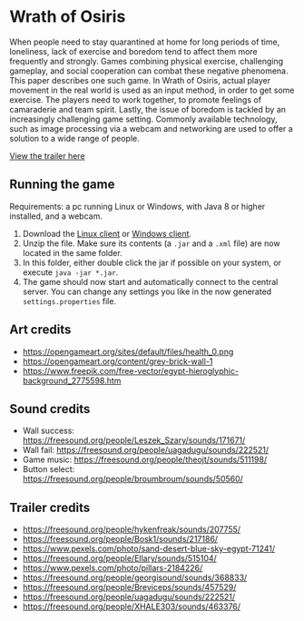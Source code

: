 # Wrath of Osiris
When people need to stay quarantined at home for long periods of time, loneliness, lack of exercise and boredom tend to affect them more frequently and strongly. Games combining physical exercise, challenging gameplay, and social cooperation can combat these negative phenomena. This paper describes one such game. In Wrath of Osiris, actual player movement in the real world is used as an input method, in order to get some exercise. The players need to work together, to promote feelings of camaraderie and team spirit. Lastly, the issue of boredom is tackled by an increasingly challenging game setting. Commonly available technology, such as image processing via a webcam and networking are used to offer a solution to a wide range of people.

[View the trailer here](https://www.youtube.com/watch?v=0rAwWG25UU0)

## Running the game
Requirements: a pc running Linux or Windows, with Java 8 or higher installed, and a webcam.

1. Download the [Linux client](https://github.com/tudelft-cse-cp-cg-2/wrath-of-osiris/raw/release/client-release-linux.zip) or [Windows client](https://github.com/tudelft-cse-cp-cg-2/wrath-of-osiris/raw/release/client-release-windows.zip).
2. Unzip the file. Make sure its contents (a `.jar` and a `.xml` file) are now located in the same folder.
3. In this folder, either double click the jar if possible on your system, or execute `java -jar *.jar`.
4. The game should now start and automatically connect to the central server. You can change any settings you like in the now generated `settings.properties` file.

## Art credits
*  https://opengameart.org/sites/default/files/health_0.png
*  https://opengameart.org/content/grey-brick-wall-1
*  https://www.freepik.com/free-vector/egypt-hieroglyphic-background_2775598.htm

## Sound credits
* Wall success: https://freesound.org/people/Leszek_Szary/sounds/171671/
* Wall fail: https://freesound.org/people/uagadugu/sounds/222521/
* Game music: https://freesound.org/people/theojt/sounds/511198/
* Button select: https://freesound.org/people/broumbroum/sounds/50560/

## Trailer credits
* https://freesound.org/people/hykenfreak/sounds/207755/
* https://freesound.org/people/Bosk1/sounds/217186/
* https://www.pexels.com/photo/sand-desert-blue-sky-egypt-71241/
* https://freesound.org/people/Ellary/sounds/515104/
* https://www.pexels.com/photo/pillars-2184226/
* https://freesound.org/people/georgisound/sounds/368833/
* https://freesound.org/people/Breviceps/sounds/457529/
* https://freesound.org/people/uagadugu/sounds/222521/ 
* https://freesound.org/people/XHALE303/sounds/463376/
